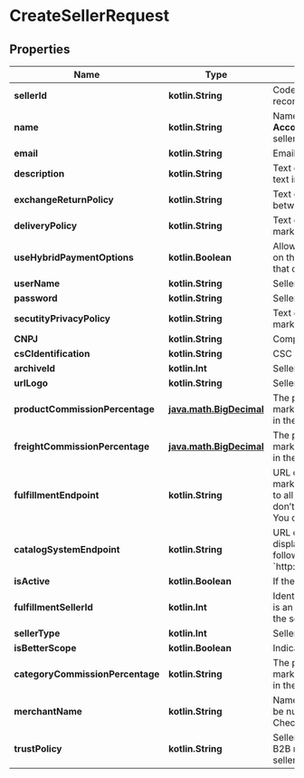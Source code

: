 
# CreateSellerRequest

## Properties
Name | Type | Description | Notes
------------ | ------------- | ------------- | -------------
**sellerId** | **kotlin.String** | Code used to identify the seller. It is assigned by the marketplace. We recommend filling it in with the seller&#39;s account name. | 
**name** | **kotlin.String** | Name of the account in the seller&#39;s environment. You can find it on **Account settings &gt; Account &gt; Account Name**). Applicable only if the seller uses their own payment method. | 
**email** | **kotlin.String** | Email of the admin responsible for the seller.  | 
**description** | **kotlin.String** | Text describing the seller with a marketing tone. You can display this text in the marketplace window display by [customizing the CMS](https://help.vtex.com/en/tutorial/list-of-controls-for-templates--tutorials_563). | 
**exchangeReturnPolicy** | **kotlin.String** | Text describing the exchange and return policy previously agreed between the marketplace and the seller. | 
**deliveryPolicy** | **kotlin.String** | Text describing the delivery policy previously agreed between the marketplace and the seller. | 
**useHybridPaymentOptions** | **kotlin.Boolean** | Allows customers to use gift cards from the seller to buy their products on the marketplace. It identifies purchases made with a gift card so that only the final price (with discounts applied) is paid to the seller.  | 
**userName** | **kotlin.String** | Seller username. | 
**password** | **kotlin.String** | Seller password. | 
**secutityPrivacyPolicy** | **kotlin.String** | Text describing the security policy previously agreed between the marketplace and the seller. | 
**CNPJ** | **kotlin.String** | Company registration number. | 
**csCIdentification** | **kotlin.String** | CSC identification. | 
**archiveId** | **kotlin.Int** | Seller archive ID. | 
**urlLogo** | **kotlin.String** | Seller URL logo. | 
**productCommissionPercentage** | [**java.math.BigDecimal**](java.math.BigDecimal.md) | The percentage that must be filled in as agreed between the marketplace and the seller. If there is no such commission, please fill in the field with the value: &#x60;0.00&#x60;. | 
**freightCommissionPercentage** | [**java.math.BigDecimal**](java.math.BigDecimal.md) | The percentage that must be filled in as agreed between the marketplace and the seller. If there is no such commission, please fill in the field with the value: &#x60;0.00&#x60;. | 
**fulfillmentEndpoint** | **kotlin.String** | URL of the endpoint for fulfillment of seller&#39;s orders, which the marketplace will use to communicate with the seller. This field applies to all sellers, regardless of their type. However, for &#x60;VTEX Stores&#x60;, you don’t need to fill it in because the system will do that automatically. You can edit this field once the seller has been successfully added. | 
**catalogSystemEndpoint** | **kotlin.String** | URL of the endpoint of the seller&#39;s catalog. This field will only be displayed if the seller type is VTEX Store. The field format will be as follows: &#x60;http://{sellerName}.vtexcommercestable.com.br/api/catalog_system/&#x60;. | 
**isActive** | **kotlin.Boolean** | If the selle is active (&#x60;true&#x60;) or not (&#x60;false&#x60;). | 
**fulfillmentSellerId** | **kotlin.Int** | Identification code of the seller responsible for fulfilling the order. This is an optional field used when a seller sells SKUs from another seller. If the seller sells their own SKUs, it must be left blank. | 
**sellerType** | **kotlin.Int** | Seller type. | 
**isBetterScope** | **kotlin.Boolean** | Indicates whether it is a [comprehensive seller](https://help.vtex.com/en/tutorial/comprehensive-seller--5Qn4O2GpjUIzWTPpvLUfkI). | 
**categoryCommissionPercentage** | **kotlin.String** | The percentage that must be filled in as agreed between the marketplace and the seller. If there is no such commission, please fill in the field with the value: &#x60;0.00&#x60;. |  [optional]
**merchantName** | **kotlin.String** | Name of the marketplace, used to guide payments. This field should be nulled if the marketplace is responsible for processing payments. Check out our [Split Payment](https://help.vtex.com/en/tutorial/split-de-pagamento--6k5JidhYRUxileNolY2VLx) article to know more. |  [optional]
**trustPolicy** | **kotlin.String** | Seller trust policy. The default value is &#x60;&#39;Default&#39;&#x60;, but if your store is a B2B marketplace and you want to share the customers&#39;emails with the sellers you need to set this field as &#x60;&#39;AllowEmailSharing&#39;&#x60;. |  [optional]



